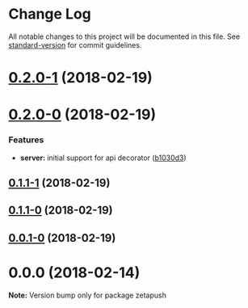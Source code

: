 # Change Log

All notable changes to this project will be documented in this file. See [standard-version](https://github.com/conventional-changelog/standard-version) for commit guidelines.

<a name="0.2.0-1"></a>
# [0.2.0-1](https://github.com/zetapush/zetapush/compare/v0.2.0-0...v0.2.0-1) (2018-02-19)



<a name="0.2.0-0"></a>
# [0.2.0-0](https://github.com/zetapush/zetapush/compare/v0.1.1-1...v0.2.0-0) (2018-02-19)


### Features

* **server:** initial support for api decorator ([b1030d3](https://github.com/zetapush/zetapush/commit/b1030d3))



<a name="0.1.1-1"></a>
## [0.1.1-1](https://github.com/zetapush/zetapush/compare/v0.1.1-0...v0.1.1-1) (2018-02-19)



<a name="0.1.1-0"></a>
## [0.1.1-0](https://github.com/zetapush/zetapush/compare/v0.0.1-0...v0.1.1-0) (2018-02-19)



<a name="0.0.1-0"></a>
## [0.0.1-0](https://github.com/zetapush/zetapush/compare/v0.1.0...v0.0.1-0) (2018-02-19)



<a name="0.0.0"></a>
# 0.0.0 (2018-02-14)




**Note:** Version bump only for package zetapush
